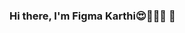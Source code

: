 ### Hi there, I'm Figma Karthi😍🤬🤬🤬 👋

<!--
**karthicks07/karthicks07** is a ✨ _special_ ✨ repository because its `README.md` (this file) appears on your GitHub profile.

Here are some ideas to get you started:

- 🔭 I’m currently working on ...
- 🌱 I’m currently learning ...
- 👯 I’m looking to collaborate on ...
- 🤔 I’m looking for help with ...
- 💬 Ask me about ...
- 📫 How to reach me: ... karthicksenthil.in
- 😄 Pronouns: ...
- ⚡ Fun fact: ...

